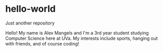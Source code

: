 # hello-world
Just another repository

Hello! My name is Alex Mangels and I'm a 3rd year student studying Computer Science here at UVa. My interests include sports, hanging out with friends, and of course coding! 
